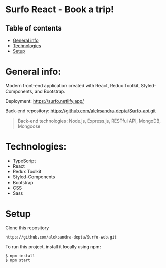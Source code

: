 
# Surfo React - Book a trip!

## Table of contents
* [General info](#general-info)
* [Technologies](#technologies)
* [Setup](#setup)

# General info:

Modern front-end application created with React, Redux Toolkit, Styled-Components, and Bootstrap.

Deployment: https://surfo.netlify.app/

Back-end repository: https://github.com/aleksandra-depta/Surfo-api.git
> Back-end technologies: Node.js, Express.js, RESTful API, MongoDB, Mongoose

# Technologies:

* TypeScript
* React
* Redux Toolkit
* Styled-Components
* Bootstrap
* CSS
* Sass

# Setup

Clone this repository 

    https://github.com/aleksandra-depta/Surfo-web.git


To run this project, install it locally using npm:

    $ npm install
    $ npm start





